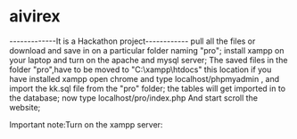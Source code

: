# aivirex
-------------It is a Hackathon project------------
pull all the files or download and save in on a particular folder naming "pro";
install xampp on your laptop and turn on the apache and mysql server;
The saved files in the folder "pro",have to be moved to "C:\xampp\htdocs" this location if you have installed xampp
open chrome and type localhost/phpmyadmin , and import the kk.sql file from the "pro" folder;
the tables will get imported in to the database;
now type localhost/pro/index.php
And start scroll the website;

Important note:Turn on the xampp server:
